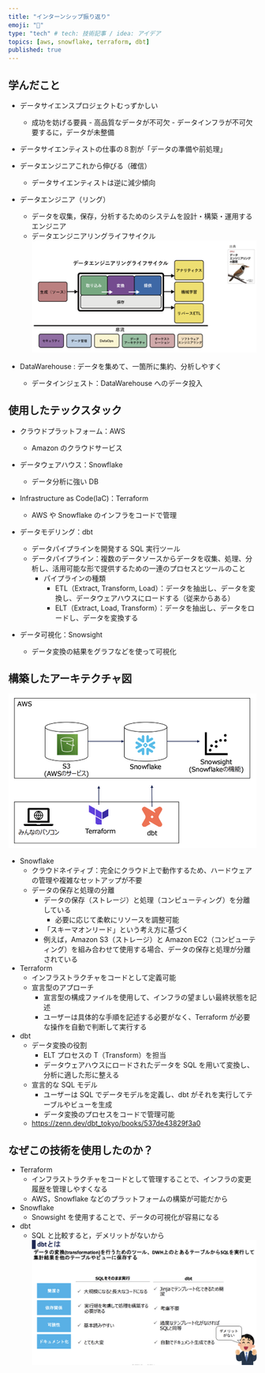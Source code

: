 ```yaml
---
title: "インターンシップ振り返り"
emoji: "🧌"
type: "tech" # tech: 技術記事 / idea: アイデア
topics: [aws, snowflake, terraform, dbt]
published: true
---
```


## 学んだこと

- データサイエンスプロジェクトむっずかしい
  - 成功を妨げる要員 - 高品質なデータが不可欠 - データインフラが不可欠
    要するに，データが未整備
- データサイエンティストの仕事の８割が「データの準備や前処理」
- データエンジニアこれから伸びる（確信）
  - データサイエンティストは逆に減少傾向
- データエンジニア（リング）

  - データを収集，保存，分析するためのシステムを設計・構築・運用するエンジニア
  - データエンジニアリングライフサイクル
    ![](/images/intern-chura/lifecycle_date_enginner.png)

- DataWarehouse : データを集めて、一箇所に集約、分析しやすく
  - データインジェスト：DataWarehouse へのデータ投入

## 使用したテックスタック

- クラウドプラットフォーム：AWS
  - Amazon のクラウドサービス
- データウェアハウス：Snowflake
  - データ分析に強い DB
- Infrastructure as Code(IaC)：Terraform
  - AWS や Snowflake のインフラをコードで管理
- データモデリング：dbt
  - データパイプラインを開発する SQL 実行ツール
  - データパイプライン：複数のデータソースからデータを収集、処理、分析し、活用可能な形で提供するための一連のプロセスとツールのこと
    - パイプラインの種類
      - ETL（Extract, Transform, Load）：データを抽出し、データを変換し、データウェアハウスにロードする（従来からある）
      - ELT（Extract, Load, Transform）：データを抽出し、データをロードし、データを変換する
- データ可視化：Snowsight

  - データ変換の結果をグラフなどを使って可視化

## 構築したアーキテクチャ図

![](/images/intern-chura/architecture.png)

- Snowflake
  - クラウドネイティブ：完全にクラウド上で動作するため、ハードウェアの管理や複雑なセットアップが不要
  - データの保存と処理の分離
    - データの保存（ストレージ）と処理（コンピューティング）を分離している
      - 必要に応じて柔軟にリソースを調整可能
    - 「スキーマオンリード」という考え方に基づく
    - 例えば，Amazon S3（ストレージ）と Amazon EC2（コンピューティング）を組み合わせて使用する場合、データの保存と処理が分離されている
- Terraform
  - インフラストラクチャをコードとして定義可能
  - 宣言型のアプローチ
    - 宣言型の構成ファイルを使用して、インフラの望ましい最終状態を記述
    - ユーザーは具体的な手順を記述する必要がなく、Terraform が必要な操作を自動で判断して実行する
- dbt
  - データ変換の役割
    - ELT プロセスの T（Transform）を担当
    - データウェアハウスにロードされたデータを SQL を用いて変換し、分析に適した形に整える
  - 宣言的な SQL モデル
    - ユーザーは SQL でデータモデルを定義し、dbt がそれを実行してテーブルやビューを生成
    - データ変換のプロセスをコードで管理可能
  - https://zenn.dev/dbt_tokyo/books/537de43829f3a0

## なぜこの技術を使用したのか？

- Terraform
  - インフラストラクチャをコードとして管理することで、インフラの変更履歴を管理しやすくなる
  - AWS，Snowflake などのプラットフォームの構築が可能だから
- Snowflake
  - Snowsight を使用することで、データの可視化が容易になる
- dbt
  - SQL と比較すると，デメリットがないから
    ![](/images/intern-chura/dbt.png)

<!-- ### 別の方法は？

### 改善点は？ -->
